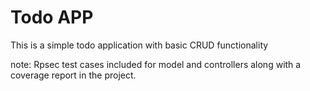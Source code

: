 # Todo APP

This is a simple todo application with basic CRUD functionality

note: Rpsec test cases included for model and controllers along with a coverage report in the project.
